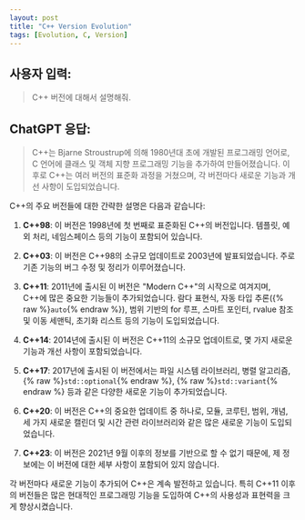 ```yaml
---
layout: post
title: "C++ Version Evolution"
tags: [Evolution, C, Version]
---
```


## 사용자 입력:
> C++ 버전에 대해서 설명해줘.

## ChatGPT 응답:
> C++는 Bjarne Stroustrup에 의해 1980년대 초에 개발된 프로그래밍 언어로, C 언어에 클래스 및 객체 지향 프로그래밍 기능을 추가하여 만들어졌습니다. 이후로 C++는 여러 버전의 표준화 과정을 거쳤으며, 각 버전마다 새로운 기능과 개선 사항이 도입되었습니다.

C++의 주요 버전들에 대한 간략한 설명은 다음과 같습니다:

1. **C++98**: 이 버전은 1998년에 첫 번째로 표준화된 C++의 버전입니다. 템플릿, 예외 처리, 네임스페이스 등의 기능이 포함되어 있습니다.

2. **C++03**: 이 버전은 C++98의 소규모 업데이트로 2003년에 발표되었습니다. 주로 기존 기능의 버그 수정 및 정리가 이루어졌습니다.

3. **C++11**: 2011년에 출시된 이 버전은 "Modern C++"의 시작으로 여겨지며, C++에 많은 중요한 기능들이 추가되었습니다. 람다 표현식, 자동 타입 추론({% raw %}`auto`{% endraw %}), 범위 기반의 for 루프, 스마트 포인터, rvalue 참조 및 이동 세맨틱, 초기화 리스트 등의 기능이 도입되었습니다.

4. **C++14**: 2014년에 출시된 이 버전은 C++11의 소규모 업데이트로, 몇 가지 새로운 기능과 개선 사항이 포함되었습니다.

5. **C++17**: 2017년에 출시된 이 버전에서는 파일 시스템 라이브러리, 병렬 알고리즘, {% raw %}`std::optional`{% endraw %}, {% raw %}`std::variant`{% endraw %} 등과 같은 다양한 새로운 기능이 추가되었습니다.

6. **C++20**: 이 버전은 C++의 중요한 업데이트 중 하나로, 모듈, 코루틴, 범위, 개념, 세 가지 새로운 캘린더 및 시간 관련 라이브러리와 같은 많은 새로운 기능이 도입되었습니다.

7. **C++23**: 이 버전은 2021년 9월 이후의 정보를 기반으로 할 수 없기 때문에, 제 정보에는 이 버전에 대한 세부 사항이 포함되어 있지 않습니다.

각 버전마다 새로운 기능이 추가되어 C++은 계속 발전하고 있습니다. 특히 C++11 이후의 버전들은 많은 현대적인 프로그래밍 기능을 도입하여 C++의 사용성과 표현력을 크게 향상시켰습니다.

